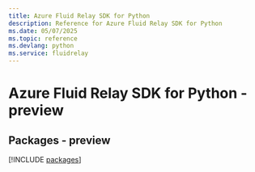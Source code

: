 ```yaml
---
title: Azure Fluid Relay SDK for Python
description: Reference for Azure Fluid Relay SDK for Python
ms.date: 05/07/2025
ms.topic: reference
ms.devlang: python
ms.service: fluidrelay
---
```

# Azure Fluid Relay SDK for Python - preview
## Packages - preview
[!INCLUDE [packages](fluid-relay-index.md)]